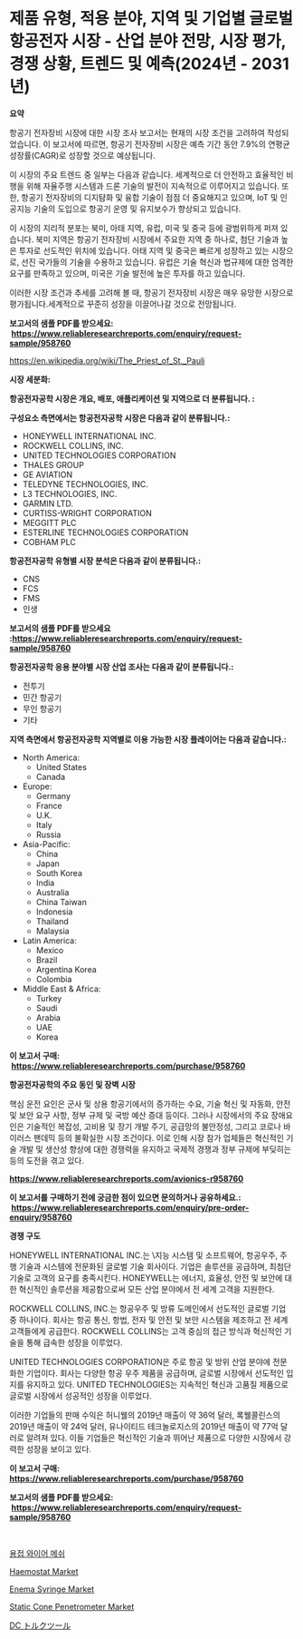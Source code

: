 <p><h1>제품 유형, 적용 분야, 지역 및 기업별 글로벌 항공전자 시장 - 산업 분야 전망, 시장 평가, 경쟁 상황, 트렌드 및 예측(2024년 - 2031년)</h1></p><p><strong>요약</strong></p>
<p><p>항공기 전자장비 시장에 대한 시장 조사 보고서는 현재의 시장 조건을 고려하여 작성되었습니다. 이 보고서에 따르면, 항공기 전자장비 시장은 예측 기간 동안 7.9%의 연평균 성장률(CAGR)로 성장할 것으로 예상됩니다.</p><p>이 시장의 주요 트렌드 중 일부는 다음과 같습니다. 세계적으로 더 안전하고 효율적인 비행을 위해 자율주행 시스템과 드론 기술의 발전이 지속적으로 이루어지고 있습니다. 또한, 항공기 전자장비의 디지턈화 및 융합 기술이 점점 더 중요해지고 있으며, IoT 및 인공지능 기술의 도입으로 항공기 운영 및 유지보수가 향상되고 있습니다.</p><p>이 시장의 지리적 분포는 북미, 아태 지역, 유럽, 미국 및 중국 등에 광범위하게 퍼져 있습니다. 북미 지역은 항공기 전자장비 시장에서 주요한 지역 중 하나로, 첨단 기술과 높은 투자로 선도적인 위치에 있습니다. 아태 지역 및 중국은 빠르게 성장하고 있는 시장으로, 선진 국가들의 기술을 수용하고 있습니다. 유럽은 기술 혁신과 법규제에 대한 엄격한 요구를 만족하고 있으며, 미국은 기술 발전에 높은 투자를 하고 있습니다.</p><p>이러한 시장 조건과 추세를 고려해 볼 때, 항공기 전자장비 시장은 매우 유망한 시장으로 평가됩니다.세계적으로 꾸준히 성장을 이끌어나갈 것으로 전망됩니다.</p></p>
<p><strong>보고서의 샘플 PDF를 받으세요: &nbsp;<a href="https://www.reliableresearchreports.com/enquiry/request-sample/958760">https://www.reliableresearchreports.com/enquiry/request-sample/958760</a></strong></p>
<p><a href="https://en.wikipedia.org/wiki/The_Priest_of_St._Pauli">https://en.wikipedia.org/wiki/The_Priest_of_St._Pauli</a></p>
<p><strong>시장 세분화:</strong></p>
<p><strong> 항공전자공학 시장은 개요, 배포, 애플리케이션 및 지역으로 더 분류됩니다. :</strong></p>
<p><strong>구성요소 측면에서는 항공전자공학 시장은 다음과 같이 분류됩니다.:</strong></p>
<p><ul><li>HONEYWELL INTERNATIONAL INC.</li><li>ROCKWELL COLLINS, INC.</li><li>UNITED TECHNOLOGIES CORPORATION</li><li>THALES GROUP</li><li>GE AVIATION</li><li>TELEDYNE TECHNOLOGIES, INC.</li><li>L3 TECHNOLOGIES, INC.</li><li>GARMIN LTD.</li><li>CURTISS-WRIGHT CORPORATION</li><li>MEGGITT PLC</li><li>ESTERLINE TECHNOLOGIES CORPORATION</li><li>COBHAM PLC</li></ul></p>
<p><strong> 항공전자공학 유형별 시장 분석은 다음과 같이 분류됩니다.:</strong></p>
<p><ul><li>CNS</li><li>FCS</li><li>FMS</li><li>인생</li></ul></p>
<p><strong>보고서의 샘플 PDF를 받으세요 :<a href="https://www.reliableresearchreports.com/enquiry/request-sample/958760">https://www.reliableresearchreports.com/enquiry/request-sample/958760</a></strong></p>
<p><strong> 항공전자공학 응용 분야별 시장 산업 조사는 다음과 같이 분류됩니다.:</strong></p>
<p><ul><li>전투기</li><li>민간 항공기</li><li>무인 항공기</li><li>기타</li></ul></p>
<p><strong>지역 측면에서 항공전자공학 지역별로 이용 가능한 시장 플레이어는 다음과 같습니다.:</strong></p>
<p><ul>
    <li>
        North America:
        <ul>
            <li>United States</li>
            <li>Canada</li>
        </ul>
    </li>
    <li>
        Europe:
        <ul>
            <li>Germany</li>
            <li>France</li>
            <li>U.K.</li>
            <li>Italy</li>
            <li>Russia</li>
        </ul>
    </li>
    <li>
        Asia-Pacific:
        <ul>
            <li>China</li>
            <li>Japan</li>
            <li>South Korea</li>
            <li>India</li>
            <li>Australia</li>
            <li>China Taiwan</li>
            <li>Indonesia</li>
            <li>Thailand</li>
            <li>Malaysia</li>
        </ul>
    </li>
    <li>
        Latin America:
        <ul>
            <li>Mexico</li>
            <li>Brazil</li>
            <li>Argentina Korea</li>
            <li>Colombia</li>
        </ul>
    </li>
    <li>
        Middle East & Africa:
        <ul>
            <li>Turkey</li>
            <li>Saudi</li>
            <li>Arabia</li>
            <li>UAE</li>
            <li>Korea</li>
        </ul>
    </li>
    </ul></p>
<p><strong>이 보고서 구매: &nbsp;<a href="https://www.reliableresearchreports.com/purchase/958760">https://www.reliableresearchreports.com/purchase/958760</a></strong></p>
<p><strong>항공전자공학의 주요 동인 및 장벽 시장</strong></p>
<p><p>핵심 운전 요인은 군사 및 상용 항공기에서의 증가하는 수요, 기술 혁신 및 자동화, 안전 및 보안 요구 사항, 정부 규제 및 국방 예산 증대 등이다. 그러나 시장에서의 주요 장애요인은 기술적인 복잡성, 고비용 및 장기 개발 주기, 공급망의 불안정성, 그리고 코로나 바이러스 팬데믹 등의 불확실한 시장 조건이다. 이로 인해 시장 참가 업체들은 혁신적인 기술 개발 및 생산성 향상에 대한 경쟁력을 유지하고 국제적 경쟁과 정부 규제에 부딪히는 등의 도전을 겪고 있다.</p></p>
<p><strong><a href="https://www.reliableresearchreports.com/avionics-r958760">https://www.reliableresearchreports.com/avionics-r958760</a></strong></p>
<p><strong>이 보고서를 구매하기 전에 궁금한 점이 있으면 문의하거나 공유하세요.: &nbsp;<a href="https://www.reliableresearchreports.com/enquiry/pre-order-enquiry/958760">https://www.reliableresearchreports.com/enquiry/pre-order-enquiry/958760</a></strong></p>
<p><strong>경쟁 구도</strong></p>
<p><p>HONEYWELL INTERNATIONAL INC.는  \지능 시스템 및 소프트웨어, 항공우주, 주행 기술과 시스템에 전문화된 글로벌 기술 회사이다. 기업은  솔루션을 공급하며, 최첨단 기술로 고객의 요구를 충족시킨다. HONEYWELL는 에너지, 효율성, 안전 및 보안에 대한 혁신적인 솔루션을 제공함으로써 모든 산업 분야에서 전 세계 고객을 지원한다.</p><p>ROCKWELL COLLINS, INC.는 항공우주 및 방류 도메인에서 선도적인 글로벌 기업 중 하나이다. 회사는 항공 통신, 항법, 전자 및 안전 및 보안 시스템을 제조하고 전 세계 고객들에게 공급한다. ROCKWELL COLLINS는 고객 중심의 접근 방식과 혁신적인 기술을 통해 급속한 성장을 이루었다.</p><p>UNITED TECHNOLOGIES CORPORATION은 주로 항공 및 방위 산업 분야에 전문화한 기업이다. 회사는 다양한 항공 우주 제품을 공급하며, 글로벌 시장에서 선도적인 입지를 유지하고 있다. UNITED TECHNOLOGIES는 지속적인 혁신과 고품질 제품으로 글로벌 시장에서 성공적인 성장을 이루었다.</p><p>이러한 기업들의 판매 수익은 허니웰의 2019년 매출이 약 36억 달러, 록웰콜린스의 2019년 매출이 약 24억 달러, 유나이티드 테크놀로지스의 2019년 매출이 약 77억 달러로 알려져 있다. 이들 기업들은 혁신적인 기술과 뛰어난 제품으로 다양한 시장에서 강력한 성장을 보이고 있다.</p></p>
<p><strong>이 보고서 구매: &nbsp; <a href="https://www.reliableresearchreports.com/purchase/958760">https://www.reliableresearchreports.com/purchase/958760</a></strong></p>
<p><strong>보고서의 샘플 PDF를 받으세요: &nbsp;<a href="https://www.reliableresearchreports.com/enquiry/request-sample/958760">https://www.reliableresearchreports.com/enquiry/request-sample/958760</a></strong><strong></strong></p>
<p>&nbsp;</p>
<p><p><a href="https://github.com/rcabello548/Market-Research-Report-List-3/blob/main/465520062072.md">용접 와이어 메쉬</a></p><p><a href="https://www.linkedin.com/pulse/global-haemostat-market-trends-insights-growth-opportunities-rsgbf">Haemostat Market</a></p><p><a href="https://www.linkedin.com/pulse/enema-syringe-market-size-type-embeddedgeneral-typeothers-bnytf">Enema Syringe Market</a></p><p><a href="https://issuu.com/reportprime-2/docs/static-cone-penetrometer-market-size-2030.pptx">Static Cone Penetrometer Market</a></p><p><a href="https://github.com/zjkmgcs938405/Market-Research-Report-List-3/blob/main/278403848498.md">DC トルクツール</a></p></p>